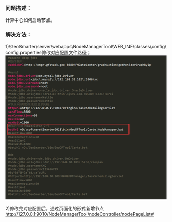 ### 问题描述： ###

计算中心如何启动节点。


### 解决方法： ###
1)\GeoSmarter\server\webapps\NodeManagerTool\WEB_INF\classes\config\config.properties修改对应配置文件路径；    
![](picture/p3.png)  
  
2)修改完对应配置后，通过页面化的形式新增节点
http://127.0.0.1:9010/NodeManagerTool/nodeController/nodePageList#
 

